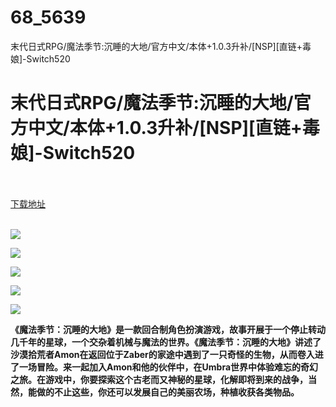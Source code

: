 # 68_5639
末代日式RPG/魔法季节:沉睡的大地/官方中文/本体+1.0.3升补/[NSP][直链+毒娘]-Switch520
# 末代日式RPG/魔法季节:沉睡的大地/官方中文/本体+1.0.3升补/[NSP][直链+毒娘]-Switch520
 <br/></br>
[下载地址](https://www.switch520.cc/article/5639 "下载地址")
<br/></br>

<p><img src="https://ae01.alicdn.com/kf/Ucd63875c2e7c46048511c23fb8613e4d1.jpg"></p>
<p><img src="https://ae01.alicdn.com/kf/U9d8b1ce5fc484b41889285ad66e110184.jpg"></p>
<p><img src="https://ae01.alicdn.com/kf/Uf5ded7c83ecb42f5b59d3188372f78bcI.jpg"></p>
<p><img src="https://ae01.alicdn.com/kf/Ue07a0cb860724f3296ae737511f9a87bO.jpg"></p>
<p><img src="https://ae01.alicdn.com/kf/U701f70a31164454fb31f5430e424a88eE.jpg"></p>
<p><span><strong>《魔法季节：沉睡的大地》是一款回合制角色扮演游戏，故事开展于一个停止转动几千年的星球，一个交杂着机械与魔法的世界。《魔法季节：沉睡的大地》讲述了沙漠拾荒者Amon在返回位于Zaber的家途中遇到了一只奇怪的生物，从而卷入进了一场冒险。来一起加入Amon和他的伙伴中，在Umbra世界中体验难忘的奇幻之旅。在游戏中，你要探索这个古老而又神秘的星球，化解即将到来的战争，当然，能做的不止这些，你还可以发展自己的美丽农场，种植收获各类物品。</strong></span></p>
<p></p>
